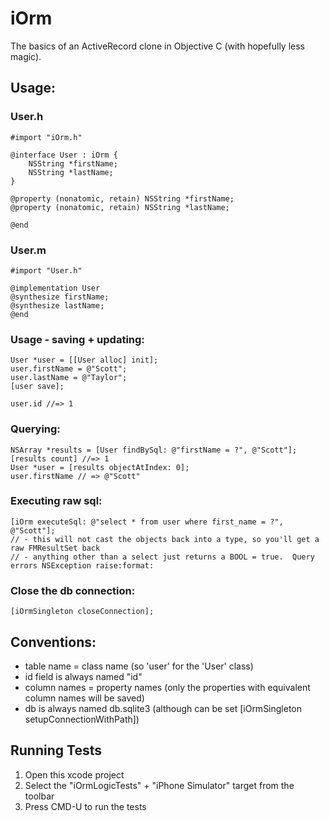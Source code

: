 
iOrm
====

The basics of an ActiveRecord clone in Objective C (with hopefully less magic).

Usage:
------

### User.h

    #import "iOrm.h"

    @interface User : iOrm {
        NSString *firstName;
        NSString *lastName;
    }

    @property (nonatomic, retain) NSString *firstName;
    @property (nonatomic, retain) NSString *lastName;

    @end

### User.m

    #import "User.h"

    @implementation User
    @synthesize firstName;
    @synthesize lastName;
    @end

### Usage - saving + updating:

    User *user = [[User alloc] init];
    user.firstName = @"Scott";
    user.lastName = @"Taylor";
    [user save];

    user.id //=> 1

### Querying:

    NSArray *results = [User findBySql: @"firstName = ?", @"Scott"];
    [results count] //=> 1
    User *user = [results objectAtIndex: 0];
    user.firstName // => @"Scott"

### Executing raw sql:
    [iOrm executeSql: @"select * from user where first_name = ?", @"Scott"];
    // - this will not cast the objects back into a type, so you'll get a raw FMResultSet back
    // - anything other than a select just returns a BOOL = true.  Query errors NSException raise:format:

### Close the db connection:

    [iOrmSingleton closeConnection];


Conventions:
------------

* table name = class name (so 'user' for the 'User' class)
* id field is always named "id"
* column names = property names (only the properties with equivalent column names will be saved)
* db is always named db.sqlite3 (although can be set [iOrmSingleton setupConnectionWithPath])

Running Tests
-------------

1. Open this xcode project
2. Select the "iOrmLogicTests" + "iPhone Simulator" target from the toolbar
3. Press CMD-U to run the tests
